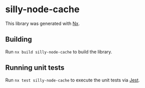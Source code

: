 # silly-node-cache

This library was generated with [Nx](https://nx.dev).

## Building

Run `nx build silly-node-cache` to build the library.

## Running unit tests

Run `nx test silly-node-cache` to execute the unit tests via [Jest](https://jestjs.io).
